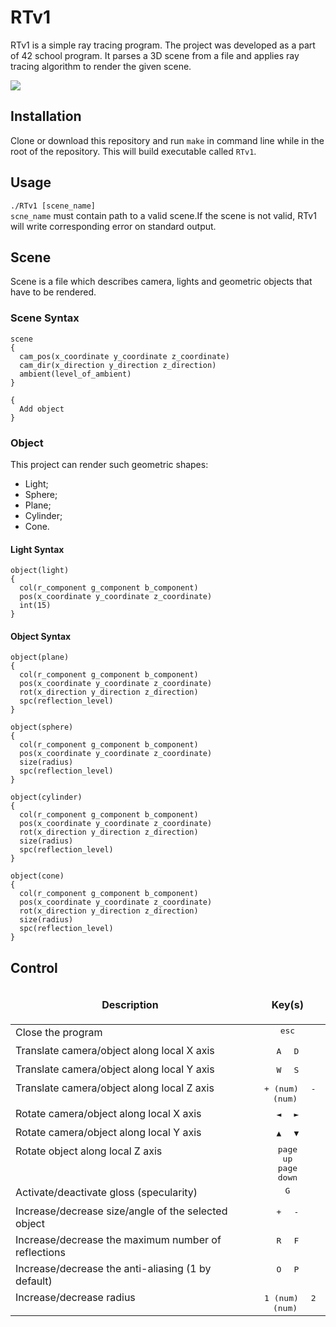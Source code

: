 RTv1
=====================
RTv1 is a simple ray tracing program. The project was developed as a part of 42 school program.
It parses a 3D scene from a file and applies ray tracing algorithm to render the given scene.  

<img src="https://github.com/Slava203/school_21/tree/master/RTv1/image/Demo1.png">

Installation
-----------------------------------
Clone or download this repository and run `make` in command line while in the root of the repository. This will build executable called `RTv1`. 

Usage
-----------------------------------
`./RTv1 [scene_name]`  
`scne_name` must contain path to a valid scene.If the scene is not valid, RTv1 will write corresponding error on standard output.

Scene
-----------------------------------
Scene is a file which describes camera, lights and geometric objects that have to be rendered.
### Scene Syntax
```
scene
{
  cam_pos(x_coordinate y_coordinate z_coordinate)
  cam_dir(x_direction y_direction z_direction)
  ambient(level_of_ambient)
}

{
  Add object
}
```
### Object

This project can render such geometric shapes:  
- Light;
- Sphere;
- Plane;
- Cylinder;
- Cone.
#### Light Syntax
```
object(light)
{
  col(r_component g_component b_component)
  pos(x_coordinate y_coordinate z_coordinate)
  int(15)
}
```
#### Object Syntax
```
object(plane)
{
  col(r_component g_component b_component)
  pos(x_coordinate y_coordinate z_coordinate)
  rot(x_direction y_direction z_direction)
  spc(reflection_level)
}

object(sphere)
{
  col(r_component g_component b_component)
  pos(x_coordinate y_coordinate z_coordinate)
  size(radius)
  spc(reflection_level)
}

object(cylinder)
{
  col(r_component g_component b_component)
  pos(x_coordinate y_coordinate z_coordinate)
  rot(x_direction y_direction z_direction)
  size(radius)
  spc(reflection_level)
}

object(cone)
{
  col(r_component g_component b_component)
  pos(x_coordinate y_coordinate z_coordinate)
  rot(x_direction y_direction z_direction)
  size(radius)
  spc(reflection_level)
}
```
Control
-----------------------------------
<table width="100%">
<thead>
<tr>
<td width="40%" height="60px" align="center" cellpadding="0">
<strong>Description</strong>
</td>
<td width="10%" align="center" cellpadding="0">
<span style="width:70px">&nbsp;</span><strong>Key(s)</strong><span style="width:50px">&nbsp;</span>
</td>
</tr>
</thead>
<tbody>
<tr>
<td valign="top" height="30px">Close the program</td>
<td valign="top" align="center"><kbd>&nbsp;esc&nbsp;</kbd></td>
</tr>
<tr>
<td valign="top" height="30px">Translate camera/object along local X axis</td>
<td valign="top" align="center"><kbd>&nbsp;A&nbsp;</kbd> <kbd>&nbsp;D&nbsp;</kbd></td>
</tr>
<tr>
<td valign="top" height="30px">Translate camera/object along local Y axis</td>
<td valign="top" align="center"><kbd>&nbsp;W&nbsp;</kbd> <kbd>&nbsp;S&nbsp;</kbd></td>
</tr>
<tr>
<td valign="top" height="30px">Translate camera/object along local Z axis</td>
<td valign="top" align="center"><kbd>&nbsp;+ (num)&nbsp;</kbd> <kbd>&nbsp;- (num)&nbsp;</kbd></td>
</tr>
<tr>
<td valign="top" height="30px">Rotate camera/object along local X axis</td>
<td valign="top" align="center"><kbd>&nbsp;◄&nbsp;</kbd> <kbd>&nbsp;►&nbsp;</kbd></td>
</tr>
<tr>
<td valign="top" height="30px">Rotate camera/object along local Y axis</td>
<td valign="top" align="center"><kbd>&nbsp;▲&nbsp;</kbd> <kbd>&nbsp;▼&nbsp;</kbd></td>
</tr>
<tr>
<td valign="top" height="30px">Rotate object along local Z axis</td>
<td valign="top" align="center"><kbd><center>&nbsp;page&nbsp;<br /> up</center></kbd> <kbd><center>&nbsp;page&nbsp;<br /> down</center></kbd></td>
</tr>
<tr>
<td valign="top" height="30px">Activate/deactivate gloss (specularity)</td>
<td valign="top" align="center"><kbd>&nbsp;G&nbsp;</kbd></td>
</tr>
<tr>
<td valign="top" height="30px">Increase/decrease size/angle of the selected object</td>
<td valign="top" align="center"><kbd>&nbsp;+&nbsp;</kbd> <kbd>&nbsp;-&nbsp;</kbd></td>
</tr>
<tr>
<td valign="top" height="30px">Increase/decrease the maximum number of reflections</td>
<td valign="top" align="center"><kbd>&nbsp;R&nbsp;</kbd> <kbd>&nbsp;F&nbsp;</kbd></td>
</tr>
<tr>
<td valign="top" height="30px">Increase/decrease the anti-aliasing (1 by default)</td>
<td valign="top" align="center"><kbd>&nbsp;O&nbsp;</kbd> <kbd>&nbsp;P&nbsp;</kbd></td>
</tr>
<tr>
<td valign="top" height="30px">Increase/decrease radius</td>
<td valign="top" align="center"><kbd>&nbsp;1 (num)&nbsp;</kbd> <kbd>&nbsp;2 (num)&nbsp;</kbd></td>
</tr>
</tbody>
</table>
